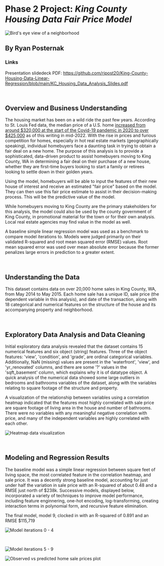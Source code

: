 # Phase 2 Project: *King County Housing Data Fair Price Model*

![Bird's eye view of a neighborhood](https://github.com/rjpost20/King-County-Housing-Data-Linear-Regression/blob/main/Data/AdobeStock_296805446.jpeg?raw=true)

## By Ryan Posternak

### Links

Presentation slidedeck PDF:
https://github.com/rjpost20/King-County-Housing-Data-Linear-Regression/blob/main/KC_Housing_Data_Analysis_Slides.pdf

<br>

## Overview and Business Understanding

The housing market has been on a wild ride the past few years. According to St. Louis Fed data, the median price of a U.S. home [increased from around $320,000 at the start of the Covid-19 pandemic in 2020 to over $425,000](https://fred.stlouisfed.org/series/MSPUS) as of this writing in mid-2022. With the rise in prices and furious competition for homes, especially in hot real estate markets (geographically speaking), individual homebuyers face a daunting task in trying to obtain a fair deal on a new home. The purpose of this analysis is to provide a sophisticated, data-driven product to assist homebuyers moving to King County, WA in determining a fair deal on their purchase of a new house, whether they are first-time buyers looking to start a family or retirees looking to settle down in their golden years.

Using the model, homebuyers will be able to input the features of their new house of interest and receive an estimated "fair price" based on the model. They can then use this fair price estimate to assist in their decision-making process. This will be the predictive value of the model.

While homebuyers moving to King County are the primary stakeholders for this analysis, the model could also be used by the county government of King County, in promotional material for the town or for their own analysis. Local real estate agencies may find value in the model as well.

A baseline simple linear regression model was used as a benchmark to compare model iterations to. Models were judged primarily on their validated R-squared and root mean squared error (RMSE) values. Root mean squared error was used over mean absolute error because the former penalizes large errors in prediction to a greater extent.

<br>

## Understanding the Data

This dataset contains data on over 20,000 home sales in King County, WA, from May 2014 to May 2015. Each home sale has a unique ID, sale price (the dependent variable in this analysis), and date of the transaction, along with 18 categorical and numerical features on the structure of the house and its accompanying property and neighborhood.

<br>

## Exploratory Data Analysis and Data Cleaning

Initial exploratory data analysis revealed that the dataset contains 15 numerical features and six object (string) features. Three of the object features: 'view', 'condition', and 'grade', are ordinal categorical variables. Additionally, NaN (missing) values are present in the 'waterfront', 'view', and 'yr_renovated' columns, and there are some '?' values in the 'sqft_basement' column, which explains why it is of datatype object. A quick analysis of the numerical data showed some large outliers in bedrooms and bathrooms variables of the dataset, along with the variables relating to square footage of the structure and property.

A visualization of the relationship between variables using a correlation heatmap indicated that the features most highly correlated with sale price are square footage of living area in the house and number of bathrooms. There were no variables with any meaningful negative correlation with price, and many of the independent variables are highly correlated with each other.

![Heatmap data visualization](https://github.com/rjpost20/King-County-Housing-Data-Linear-Regression/blob/main/Graphs/Presentation%20Images/Slide_5.jpeg?raw=true)

<br>

## Modeling and Regression Results

The baseline model was a simple linear regression between square feet of living space, the most correlated feature in the correlation heatmap, and sale price. It was a decently strong baseline model, accounting for just under half the variation in sale price with an R-squared of about 0.48 and a RMSE just north of $238k. Successive models, displayed below, incorporated a variety of techniques to improve model performance, including feature enginnering, one-hot encoding, log-transforming, creating interaction terms in polynomial form, and recursive feature elimination.

The final model, model 9, clocked in with an R-squared of 0.891 and an RMSE $115,719

![Model iterations 0 - 4](https://github.com/rjpost20/King-County-Housing-Data-Linear-Regression/blob/main/Graphs/Presentation%20Images/Slide_6.jpeg?raw=true)

<br>

![Model iterations 5 - 9](https://github.com/rjpost20/King-County-Housing-Data-Linear-Regression/blob/main/Graphs/Presentation%20Images/Slide_7.jpeg?raw=true)

![Observed vs predicted home sale prices plot](https://github.com/rjpost20/King-County-Housing-Data-Linear-Regression/blob/main/Graphs/Observed_vs_Predicted.png?raw=true)

<br>
